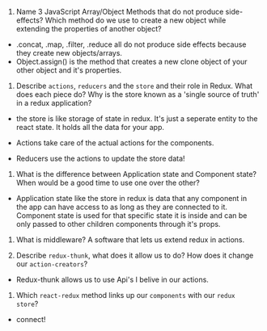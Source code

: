 1.  Name 3 JavaScript Array/Object Methods that do not produce side-effects? Which method do we use to create a new object while extending the properties of another object?

- .concat, .map, .filter, .reduce all do not produce side effects because they create new objects/arrays.
- Object.assign() is the method that creates a new clone object of your other object and it's properties.


1.  Describe `actions`, `reducers` and the `store` and their role in Redux. What does each piece do? Why is the store known as a 'single source of truth' in a redux application?

- the store is like storage of state in redux. It's just a seperate entity to the react state. It holds all the data for your app.

- Actions take care of the actual actions for the components. 

- Reducers use the actions to update the store data!


1.  What is the difference between Application state and Component state? When would be a good time to use one over the other?

- Application state like the store in redux is data that any component in the app can have access to as long as they are connected to it. Component state is used for that specific state it is inside and can be only passed to other children components through it's props.


1.  What is middleware?
A software that lets us extend redux in actions.


1.  Describe `redux-thunk`, what does it allow us to do? How does it change our `action-creators`?

- Redux-thunk allows us to use Api's I belive in our actions.

1.  Which `react-redux` method links up our `components` with our `redux store`?

- connect!